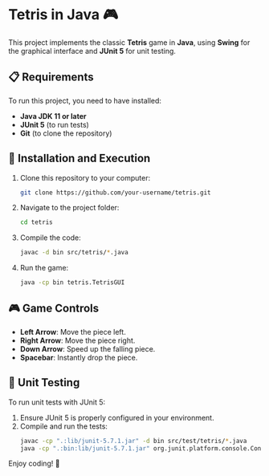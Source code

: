 # Tetris in Java 🎮

This project implements the classic **Tetris** game in **Java**, using **Swing** for the graphical interface and **JUnit 5** for unit testing.

## 📋 Requirements

To run this project, you need to have installed:

- **Java JDK 11 or later**
- **JUnit 5** (to run tests)
- **Git** (to clone the repository)

## 🚀 Installation and Execution

1. Clone this repository to your computer:
   ```sh
   git clone https://github.com/your-username/tetris.git
   ```
2. Navigate to the project folder:
   ```sh
   cd tetris
   ```
3. Compile the code:
   ```sh
   javac -d bin src/tetris/*.java
   ```
4. Run the game:
   ```sh
   java -cp bin tetris.TetrisGUI
   ```

## 🎮 Game Controls

- **Left Arrow**: Move the piece left.
- **Right Arrow**: Move the piece right.
- **Down Arrow**: Speed up the falling piece.
- **Spacebar**: Instantly drop the piece.

## 🧪 Unit Testing

To run unit tests with JUnit 5:

1. Ensure JUnit 5 is properly configured in your environment.
2. Compile and run the tests:
   ```sh
   javac -cp ".:lib/junit-5.7.1.jar" -d bin src/test/tetris/*.java
   java -cp ".:bin:lib/junit-5.7.1.jar" org.junit.platform.console.ConsoleLauncher --scan-class-path
   ```

Enjoy coding! 🚀

